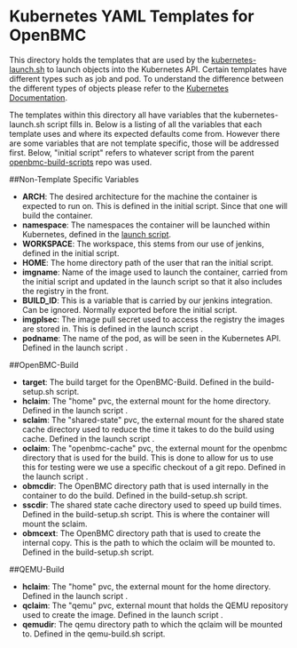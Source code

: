 Kubernetes YAML Templates for OpenBMC
=====================================

This directory holds the templates that are used by the [kubernetes-launch.sh](https://github.com/openbmc/openbmc-build-scripts/tree/master/kubernetes/kubernetes-launch.sh)
to launch objects into the Kubernetes API. Certain templates have different types such as job and
pod. To understand the difference between the different types of objects please refer to the
[Kubernetes Documentation](https://kubernetes.io/docs/concepts/).

The templates within this directory all have variables that the kubernetes-launch.sh script fills
in. Below is a listing of all the variables that each template uses and where its expected defaults
come from. However there are some variables that are not template specific, those will be addressed
first. Below, "initial script" refers to whatever script from the parent [openbmc-build-scripts](https://github.com/openbmc/openbmc-build-scripts)
repo was used.

##Non-Template Specific Variables
- **ARCH**: The desired architecture for the machine the container is expected to run on. This is
  defined in the initial script. Since that one will build the container.
- **namespace**: The namespaces the container will be launched within Kubernetes, defined in the
  [launch script](https://github.com/openbmc/openbmc-build-scripts/tree/master/kubernetes/kubernetes-launch.sh).
- **WORKSPACE**: The workspace, this stems from our use of jenkins, defined in the initial script.
- **HOME**: The home directory path of the user that ran the initial script.
- **imgname**: Name of the image used to launch the container, carried from the initial script and
  updated in the launch script so that it also includes the registry in the front.
- **BUILD\_ID**: This is a variable that is carried by our jenkins integration. Can be ignored.
  Normally exported before the initial script.
- **imgplsec**: The image pull secret used to access the registry the images are stored in. This is
  defined in the launch script .
- **podname**: The name of the pod, as will be seen in the Kubernetes API. Defined in the launch
  script .

##OpenBMC-Build
- **target**: The build target for the OpenBMC-Build. Defined in the build-setup.sh script.
- **hclaim**: The "home" pvc, the external mount for the home directory. Defined in the launch
  script .
- **sclaim**: The "shared-state" pvc, the external mount for the shared state cache directory used
  to reduce the time it takes to do the build using cache. Defined in the launch script .
- **oclaim**: The "openbmc-cache" pvc, the external mount for the openbmc directory that is used for
  the build. This is done to allow for us to use this for testing were we use a specific checkout of
  a git repo. Defined in the launch script .
- **obmcdir**: The OpenBMC directory path that is used internally in the container to do the build.
  Defined in the build-setup.sh script.
- **sscdir**: The shared state cache directory used to speed up build times. Defined in the
  build-setup.sh script. This is where the container will mount the sclaim.
- **obmcext**: The OpenBMC directory path that is used to create the internal copy. This is the path
  to which the oclaim will be mounted to. Defined in the build-setup.sh script.

##QEMU-Build
- **hclaim**: The "home" pvc, the external mount for the home directory. Defined in the launch
  script .
- **qclaim**: The "qemu" pvc, external mount that holds the QEMU repository used to create the
  image. Defined in the launch script .
- **qemudir**: The qemu directory path to which the qclaim will be mounted to. Defined in the
  qemu-build.sh script.
